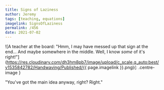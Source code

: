 ```yaml
---
title: Signs of Laziness
author: Jeremy
tags: [teaching, equations]
imagelink: SignsOfLaziness
permalink: /456
date: 2021-07-02
---
```


![A teacher at the board: "Hmm, I may have messed up that sign at the end... And maybe somewhere in the middle. Well, I know *some* of it's right!"](https://res.cloudinary.com/dh3hm8pb7/image/upload/c_scale,q_auto:best/v1535842782/Handwaving/Published/{{ page.imagelink }}.png){: .centre-image }

"You've got the main idea anyway, right? Right."
